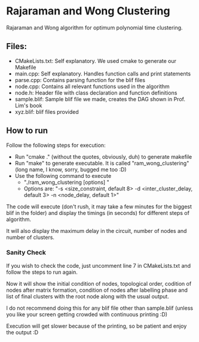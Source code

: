 # Rajaraman and Wong Clustering

Rajaraman and Wong algorithm for optimum polynomial time clustering.

## Files:

* CMakeLists.txt: Self explanatory. We used cmake to generate our Makefile
* main.cpp:       Self explanatory. Handles function calls and print statements
* parse.cpp:      Contains parsing function for the blif files
* node.cpp:       Contains all relevant functions used in the algorithm
* node.h:         Header file with class declaration and function definitions
* sample.blif:    Sample blif file we made, creates the DAG shown in Prof. Lim's book
* xyz.blif:       blif files provided

## How to run

Follow the following steps for execution:

* Run "cmake ." (without the quotes, obviously, duh) to generate makefile
* Run "make" to generate executable. It is called "ram_wong_clustering" (long name, I know, sorry, bugged me too :D)
* Use the following command to execute
   * "./ram_wong_clustering [options] <blif file>"
   * Options are: "-s <size_constraint, default 8> -d <inter_cluster_delay, default 3> -n <node_delay, default 1>"


The code will execute (don't rush, it may take a few minutes for the biggest blif in the folder) and display the timings (in seconds) for different steps of algorithm.  
   
It will also display the maximum delay in the circuit, number of nodes and number of clusters.

### Sanity Check

If you wish to check the code, just uncomment line 7 in CMakeLists.txt and follow the steps to run again.  
  
Now it will show the initial condition of nodes, topological order, codition of nodes after matrix formation, condition of nodes after labelling phase and list of final clusters with the root node along with the usual output.  
   
I do not recommend doing this for any blif file other than sample.blif (unless you like your screen getting crowded with continuous printing :D)  
   
Execution will get slower because of the printing, so be patient and enjoy the output :D  
